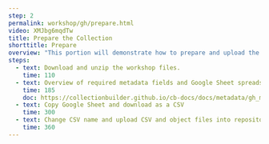 ```yaml
---
step: 2
permalink: workshop/gh/prepare.html
video: XMJbg6mqdTw
title: Prepare the Collection
shorttitle: Prepare
overview: "This portion will demonstrate how to prepare and upload the workshop metadata and files, which are taken from the <a href='https://www.lib.uidaho.edu/digital/psychiana/'>Psychiana Digital Collection</a>."
steps: 
  - text: Download and unzip the workshop files.
    time: 110
  - text: Overview of required metadata fields and Google Sheet spreadsheet setup
    time: 185
    doc: https://collectionbuilder.github.io/cb-docs/docs/metadata/gh_metadata/#required-fields-for-collectionbuilder-gh-and-sa
  - text: Copy Google Sheet and download as a CSV
    time: 300
  - text: Change CSV name and upload CSV and object files into repository
    time: 360
---
```


